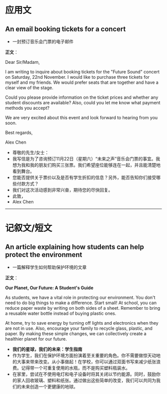 # 应用文

## An email booking tickets for a concert
- 一封预订音乐会门票的电子邮件

**正文**：

Dear Sir/Madam,

I am writing to inquire about booking tickets for the "Future Sound" concert on Saturday, 22nd November. I would like to purchase three tickets for myself and my friends. We would prefer seats that are together and have a clear view of the stage.

Could you please provide information on the ticket prices and whether any student discounts are available? Also, could you let me know what payment methods you accept?

We are very excited about this event and look forward to hearing from you soon.

Best regards,

Alex Chen

- 尊敬的先生/女士：
- 我写信是为了咨询预订11月22日（星期六）“未来之声”音乐会门票的事宜。我想为我和我的朋友们购买三张票。我们希望座位能够连在一起，并且能清楚地看到舞台。
- 您能否提供关于票价以及是否有学生折扣的信息？另外，能否告知你们接受哪些付款方式？
- 我们对这次活动感到非常兴奋，期待您的尽快回复。
- 此致，
- Alex Chen

---

# 记叙文/短文

## An article explaining how students can help protect the environment
- 一篇解释学生如何帮助保护环境的文章

**正文**：

**Our Planet, Our Future: A Student's Guide**

As students, we have a vital role in protecting our environment. You don't need to do big things to make a difference. Start small! At school, you can reduce paper waste by writing on both sides of a sheet. Remember to bring a reusable water bottle instead of buying plastic ones.

At home, try to save energy by turning off lights and electronics when they are not in use. Also, encourage your family to recycle glass, plastic, and paper. By making these simple changes, we can collectively create a healthier planet for our future.

- **我们的星球，我们的未来：学生指南**
- 作为学生，我们在保护环境方面扮演着至关重要的角色。你不需要做惊天动地的大事来带来改变。从小事做起！在学校，你可以通过双面书写来减少纸张浪费。记得带一个可重复使用的水瓶，而不是购买塑料瓶装水。
- 在家里，尝试在不使用电灯和电子设备时将其关闭以节约能源。同时，鼓励你的家人回收玻璃、塑料和纸张。通过做出这些简单的改变，我们可以共同为我们的未来创造一个更健康的地球。
